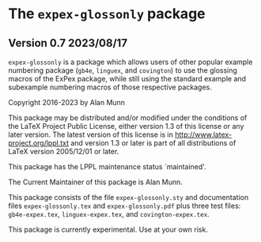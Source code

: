 # The `expex-glossonly` package

## Version 0.7 2023/08/17

`expex-glossonly` is a package which allows users of other popular example numbering package (`gb4e`, `linguex`, and `covington`) to use the glossing macros
of the ExPex package, while still using the standard example and subexample numbering macros of those respective packages.

Copyright 2016-2023 by Alan Munn

This package may be distributed and/or modified under the
conditions of the LaTeX Project Public License, either version 1.3
of this license or any later version.
The latest version of this license is in
  http://www.latex-project.org/lppl.txt
and version 1.3 or later is part of all distributions of LaTeX
version 2005/12/01 or later.

This package has the LPPL maintenance status `maintained'.

The Current Maintainer of this package is Alan Munn.

This package consists of the file `expex-glossonly.sty` and documentation files
`expex-glossonly.tex` and `expex-glossonly.pdf` plus three test files: `gb4e-expex.tex`, `linguex-expex.tex`, and `covington-expex.tex`.

This package is currently experimental. Use at your own risk.

